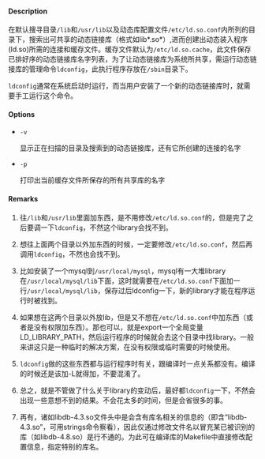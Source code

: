 #### Description

在默认搜寻目录`/lib`和`/usr/lib`以及动态库配置文件`/etc/ld.so.conf`内所列的目录下，搜索出可共享的动态链接库（格式如lib*.so*）,进而创建出动态装入程序(ld.so)所需的连接和缓存文件。缓存文件默认为`/etc/ld.so.cache`，此文件保存已排好序的动态链接库名字列表，为了让动态链接库为系统所共享，需运行动态链接库的管理命令`ldconfig`，此执行程序存放在`/sbin`目录下。

`ldconfig`通常在系统启动时运行，而当用户安装了一个新的动态链接库时，就需要手工运行这个命令。

#### Options

- `-v`

    显示正在扫描的目录及搜索到的动态链接库，还有它所创建的连接的名字
    
- `-p`

    打印出当前缓存文件所保存的所有共享库的名字

#### Remarks

1. 往`/lib`和`/usr/lib`里面加东西，是不用修改`/etc/ld.so.conf`的，但是完了之后要调一下`ldconfig`，不然这个library会找不到。

2. 想往上面两个目录以外加东西的时候，一定要修改`/etc/ld.so.conf`，然后再调用`ldconfig`，不然也会找不到。

3. 比如安装了一个mysql到`/usr/local/mysql`，mysql有一大堆library在`/usr/local/mysql/lib`下面，这时就需要在`/etc/ld.so.conf`下面加一行`/usr/local/mysql/lib`，保存过后ldconfig一下，新的library才能在程序运行时被找到。

4. 如果想在这两个目录以外放lib，但是又不想在`/etc/ld.so.conf`中加东西（或者是没有权限加东西）。那也可以，就是export一个全局变量LD_LIBRARY_PATH，然后运行程序的时候就会去这个目录中找library。一般来讲这只是一种临时的解决方案，在没有权限或临时需要的时候使用。

5. `ldconfig`做的这些东西都与运行程序时有关，跟编译时一点关系都没有。编译的时候还是该加-L就得加，不要混淆了。

6. 总之，就是不管做了什么关于library的变动后，最好都`ldconfig`一下，不然会出现一些意想不到的结果。不会花太多的时间，但是会省很多的事。

7. 再有，诸如libdb-4.3.so文件头中是会含有库名相关的信息的（即含“libdb-4.3.so”，可用strings命令察看），因此仅通过修改文件名以冒充某已被识别的库（如libdb-4.8.so）是行不通的。为此可在编译库的Makefile中直接修改配置信息，指定特别的库名。
